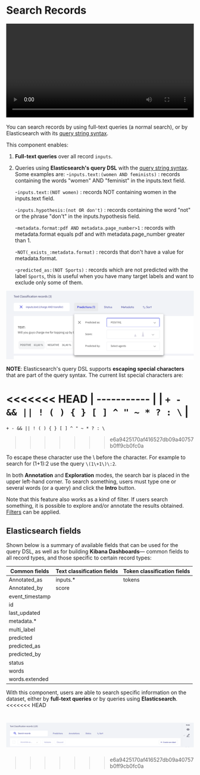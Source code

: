 # Search Records

<video width="100%" controls><source src="../../_static/reference/webapp/search_records.mp4" type="video/mp4"></video>

You can search records by using full-text queries (a normal search), or by Elasticsearch with its [query string syntax](https://www.elastic.co/guide/en/elasticsearch/reference/current/query-dsl-query-string-query.html#query-string-syntax).

This component enables:

1. **Full-text queries** over all record `inputs`.

2. Queries using **Elasticsearch's query DSL** with the [query string syntax](https://www.elastic.co/guide/en/elasticsearch/reference/current/query-dsl-query-string-query.html#query-string-syntax). Some examples are: -`inputs.text:(women AND feminists)` : records containing the words "women" AND "feminist" in the inputs.text field.

   -`inputs.text:(NOT women)` : records NOT containing women in the inputs.text field.

   -`inputs.hypothesis:(not OR don't)` : records containing the word "not" or the phrase "don't" in the inputs.hypothesis field.

   -`metadata.format:pdf AND metadata.page_number>1` : records with metadata.format equals pdf and with metadata.page_number greater than 1.

   -`NOT(_exists_:metadata.format)` : records that don't have a value for metadata.format.

   -`predicted_as:(NOT Sports)` : records which are not predicted with the label `Sports`, this is useful when you have many target labels and want to exclude only some of them.

![Search input with Elasticsearch DSL query string](../../_static/reference/webapp/active_query_params.png)

**NOTE**: Elasticsearch's query DSL supports **escaping special characters** that are part of the query syntax. The current list special characters are:

<<<<<<< HEAD
| ----------- |
| `+ - && || ! ( ) { } [ ] ^ " ~ * ? : \` |
=======
`+ - && || ! ( ) { } [ ] ^ " ~ * ? : \`
>>>>>>> e6a9425170af416527db09a40757b0ff9cb0fc0a

To escape these character use the \\ before the character. For example to search for (1+1):2 use the query `\(1\+1\)\:2`.

In both **Annotation** and **Exploration** modes, the search bar is placed in the upper left-hand corner. To search something, users must type one or several words (or a query) and click the **Intro** button.

Note that this feature also works as a kind of filter. If users search something, it is possible to explore and/or annotate the results obtained. [Filters](filter_records.md) can be applied.

## Elasticsearch fields

Shown below is a summary of available fields that can be used for the query DSL, as well as for building **Kibana Dashboards**— common fields to all record types, and those specific to certain record types:

| Common fields   | Text classification fields | Token classification fields |
| --------------- | -------------------------- | --------------------------- |
| Annotated_as    | inputs.\*                  | tokens                      |
| Annotated_by    | score                      |                             |
| event_timestamp |                            |                             |
| id              |                            |                             |
| last_updated    |                            |                             |
| metadata.\*     |                            |                             |
| multi_label     |                            |                             |
| predicted       |                            |                             |
| predicted_as    |                            |                             |
| predicted_by    |                            |                             |
| status          |                            |                             |
| words           |                            |                             |
| words.extended  |                            |                             |

With this component, users are able to search specific information on the dataset, either by **full-text queries** or by queries using **Elasticsearch**.
<<<<<<< HEAD

![Search components](../../_static/reference/webapp/search_components.png)
=======
>>>>>>> e6a9425170af416527db09a40757b0ff9cb0fc0a
